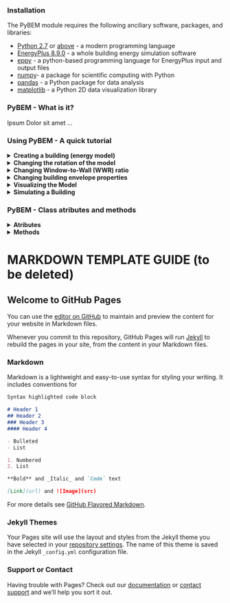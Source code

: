 ### Installation
The PyBEM module requires the following anciliary software, packages, and libraries:
  - [Python 2.7](https://www.python.org/downloads/release/python-2713/) or [above](https://www.python.org/downloads/release/python-373/) - a modern programming language
  - [EnergyPlus 8.9.0](https://github.com/NREL/EnergyPlus/releases/tag/v8.9.0) - a whole building energy simulation software
  - [eppy](https://eppy.readthedocs.io/en/latest/installation.html) - a python-based programming language for EnergyPlus input and output files
  - [numpy](https://www.numpy.org/)- a package for scientific computing with Python 
  - [pandas](https://pandas.pydata.org/) - a Python package for data analysis 
  - [matplotlib](https://matplotlib.org/users/installing.html) - a Python 2D data visualization library

### PyBEM - What is it?
  Ipsum Dolor sit amet ...

### Using PyBEM - A quick tutorial
<details> 
  <summary> <b> Creating a building (energy model) </b> </summary>
  
  First of all we need to import the PyBEM module which includes several auxiliary functions and the BEM class with its attributes and methods.
  
  {% highlight python %}
  from PyBEM import pybem
  from PyBEM.pybem import *
  {% endhighlight %}
  
  Then we call the 'BEM' class to instantiate an building energy model (BEM). To instantiate the class we need to provide (in order): 
  1. Number of floors
  2. Width
  3. Length
  4. Floor Height - by default is set to 3 m
  5. Window-to-Wall Ratio (WWR) - by default is set to 40 (%)
  6. Location - i.e., the path to an EnergyPlus weather file (epw) - a text file that contains Typical Metereological Year data of a specific location. By default, the location is set to Phoenix, AZ. [EnergyPlus website](https://energyplus.net/weather) provides an extensive library of epw files for diferent locations around the globe.
  7. Rotation - by default is set to 0&deg;. PyBEM only supports a rotation angle from 0&deg; to 90&deg; 
  
  Below is an example of how to create a BEM of a 60 by 30 m building with 5 floors with PyBEM. The floor height, location, WWR, and rotation values are the default ones.
  
  {% highlight python %}
  bldg01 = BEM(5, 60, 30)
  {% highlight python %}
  
  The following generates a building of 25 by 70 m building with 15 floors, each one with a floor to ceiling height of 3 m, with a rotation angle of 30&deg;. The location and WWR values are the default ones.
 
  {% highlight python %}
  bldg02 = BEM(15, 25, 70, rotation= 30.0)
  {% highlight python %}
  
</details>

<details> 
  <summary> <b> Changing the rotation of the model </b> </summary>
  After instantiating an energy model by using the BEM class, PyBEM allows to change several object properties such as the rotation of the building. PyBEM only allows to rotate the building model in a continuous range from 0&deg; to 90&deg;. However, due to the rectangular plan shape of the models produced by PyBEM, this ranges allows the simulation of any possible exposure scheme of a shoe box energy model. By default the rotation angle is 0&deg;. Because the original facades can assume different exposures/orientations, PyBEM labels each facade as shown in Figure 1 (below):
  
  - to do - insert Figure 1
  
  To change the rotation (and consequently the orientation) of an already instantiated model, we should use the _changeRotation_ method in the object. This method receives a rotation angles in degrees (float or integer). Below is an example to rotate the instance **bldg01** generated in the previous section.
  
  {% highlight python %}
  bldg01.changeRotation(45)
  {% highlight python %}
  
</details>


<details> 
  <summary> <b> Changing Window-to-Wall (WWR) ratio </b> </summary>
  
  Content coming soon.
</details>

<details> 
  <summary> <b> Changing building envelope properties </b> </summary>
  
  Content coming soon.
</details>

<details> 
  <summary> <b> Visualizing the Model </b> </summary>
  
  Content coming soon.
</details>


<details> 
  <summary> <b> Simulating a Building </b> </summary>
  
  Content coming soon.
  
</details>

### PyBEM - Class atributes and methods
<details> 
  <summary> <b> Atributes </b> </summary>
  
  Content coming soon.
</details>

<details> 
  <summary> <b> Methods </b> </summary>
  
  Content coming soon.
</details>

# MARKDOWN TEMPLATE GUIDE (to be deleted)
## Welcome to GitHub Pages

You can use the [editor on GitHub](https://github.com/luissds82/buildingenergymodeler.github.io/edit/master/README.md) to maintain and preview the content for your website in Markdown files.

Whenever you commit to this repository, GitHub Pages will run [Jekyll](https://jekyllrb.com/) to rebuild the pages in your site, from the content in your Markdown files.

### Markdown

Markdown is a lightweight and easy-to-use syntax for styling your writing. It includes conventions for

```markdown
Syntax highlighted code block

# Header 1
## Header 2
### Header 3
#### Header 4

- Bulleted
- List

1. Numbered
2. List

**Bold** and _Italic_ and `Code` text

[Link](url) and ![Image](src)
```

For more details see [GitHub Flavored Markdown](https://guides.github.com/features/mastering-markdown/).

### Jekyll Themes

Your Pages site will use the layout and styles from the Jekyll theme you have selected in your [repository settings](https://github.com/luissds82/buildingenergymodeler.github.io/settings). The name of this theme is saved in the Jekyll `_config.yml` configuration file.

### Support or Contact

Having trouble with Pages? Check out our [documentation](https://help.github.com/categories/github-pages-basics/) or [contact support](https://github.com/contact) and we’ll help you sort it out.
